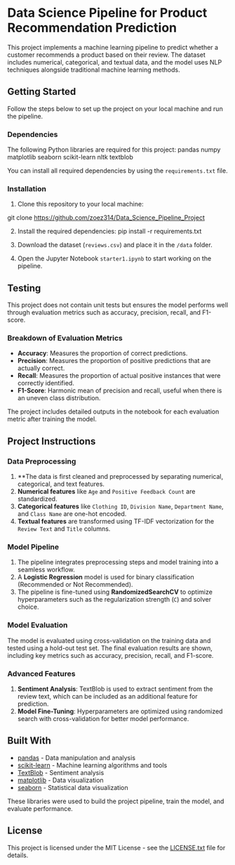 # Data Science Pipeline for Product Recommendation Prediction

This project implements a machine learning pipeline to predict whether a customer recommends a product based on their review. The dataset includes numerical, categorical, and textual data, and the model uses NLP techniques alongside traditional machine learning methods.

## Getting Started

Follow the steps below to set up the project on your local machine and run the pipeline.

### Dependencies

The following Python libraries are required for this project:
pandas numpy matplotlib seaborn scikit-learn nltk textblob


You can install all required dependencies by using the `requirements.txt` file.

### Installation

1. Clone this repository to your local machine:
   
git clone https://github.com/zoez314/Data_Science_Pipeline_Project


2. Install the required dependencies:
pip install -r requirements.txt

3. Download the dataset (`reviews.csv`) and place it in the `/data` folder.

4. Open the Jupyter Notebook `starter1.ipynb` to start working on the pipeline.

## Testing

This project does not contain unit tests but ensures the model performs well through evaluation metrics such as accuracy, precision, recall, and F1-score.

### Breakdown of Evaluation Metrics

- **Accuracy**: Measures the proportion of correct predictions.
- **Precision**: Measures the proportion of positive predictions that are actually correct.
- **Recall**: Measures the proportion of actual positive instances that were correctly identified.
- **F1-Score**: Harmonic mean of precision and recall, useful when there is an uneven class distribution.

The project includes detailed outputs in the notebook for each evaluation metric after training the model.

## Project Instructions

### Data Preprocessing

1. **The data is first cleaned and preprocessed by separating numerical, categorical, and text features.
2. **Numerical features** like `Age` and `Positive Feedback Count` are standardized.
3. **Categorical features** like `Clothing ID`, `Division Name`, `Department Name`, and `Class Name` are one-hot encoded.
4. **Textual features** are transformed using TF-IDF vectorization for the `Review Text` and `Title` columns.

### Model Pipeline

1. The pipeline integrates preprocessing steps and model training into a seamless workflow.
2. A **Logistic Regression** model is used for binary classification (Recommended or Not Recommended).
3. The pipeline is fine-tuned using **RandomizedSearchCV** to optimize hyperparameters such as the regularization strength (`C`) and solver choice.

### Model Evaluation

The model is evaluated using cross-validation on the training data and tested using a hold-out test set. The final evaluation results are shown, including key metrics such as accuracy, precision, recall, and F1-score.

### Advanced Features

1. **Sentiment Analysis**: TextBlob is used to extract sentiment from the review text, which can be included as an additional feature for prediction.
2. **Model Fine-Tuning**: Hyperparameters are optimized using randomized search with cross-validation for better model performance.

## Built With

* [pandas](https://pandas.pydata.org/) - Data manipulation and analysis
* [scikit-learn](https://scikit-learn.org/) - Machine learning algorithms and tools
* [TextBlob](https://textblob.readthedocs.io/) - Sentiment analysis
* [matplotlib](https://matplotlib.org/) - Data visualization
* [seaborn](https://seaborn.pydata.org/) - Statistical data visualization

These libraries were used to build the project pipeline, train the model, and evaluate performance.

## License

This project is licensed under the MIT License - see the [LICENSE.txt](LICENSE.txt) file for details.
